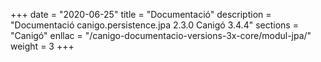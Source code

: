 +++
date        = "2020-06-25"
title       = "Documentació"
description = "Documentació canigo.persistence.jpa 2.3.0 Canigó 3.4.4"
sections    = "Canigó"
enllac		= "/canigo-documentacio-versions-3x-core/modul-jpa/"
weight      = 3
+++
